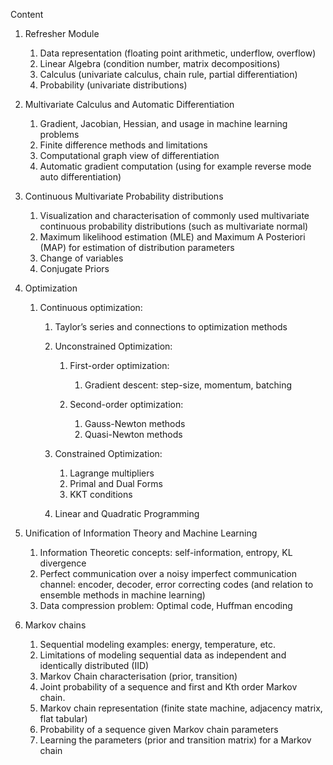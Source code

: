 Content



1. Refresher Module

   1. Data representation (floating point arithmetic, underflow, overflow)
   2. Linear Algebra (condition number, matrix decompositions)
   3. Calculus (univariate calculus, chain rule, partial differentiation)
   4. Probability (univariate distributions)
2. Multivariate Calculus and Automatic Differentiation

   1. Gradient, Jacobian, Hessian, and usage in machine learning problems
   2. Finite difference methods and limitations
   3. Computational graph view of differentiation 
   4. Automatic gradient computation (using for example reverse mode auto differentiation)
3. Continuous Multivariate Probability distributions

   1. Visualization and characterisation of commonly used multivariate continuous probability distributions (such as multivariate normal)
   2. Maximum likelihood estimation (MLE) and Maximum A Posteriori (MAP) for estimation of distribution parameters
   3. Change of variables
   4. Conjugate Priors 
4. Optimization

   1. Continuous optimization:

      1. Taylor’s series and connections to optimization methods
      2. Unconstrained Optimization:

         1. First-order optimization:

            1. Gradient descent: step-size, momentum, batching
         2. Second-order optimization:

            1. Gauss-Newton methods
            2. Quasi-Newton methods
      3. Constrained Optimization:

         1. Lagrange multipliers
         2. Primal and Dual Forms
         3. KKT conditions
      4. Linear and Quadratic Programming
5. Unification of Information Theory and Machine Learning

   1. Information Theoretic concepts: self-information, entropy, KL divergence
   2. Perfect communication over a noisy imperfect communication channel: encoder, decoder, error correcting codes (and relation to ensemble methods in machine learning)
   3. Data compression problem: Optimal code, Huffman encoding
6. Markov chains

   1. Sequential modeling examples: energy, temperature, etc.
   2. Limitations of modeling sequential data as independent and identically distributed (IID)
   3. Markov Chain characterisation (prior, transition)
   4. Joint probability of a sequence and first and Kth order Markov chain. 
   5. Markov chain representation (finite state machine, adjacency matrix, flat tabular)
   6. Probability of a sequence given Markov chain parameters
   7. Learning the parameters (prior and transition matrix) for a Markov chain
